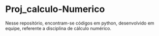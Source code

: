 # Proj_calculo-Numerico
Nesse repositório, encontram-se códigos em python, desenvolvido em equipe, referente a disciplina de cálculo numérico.
